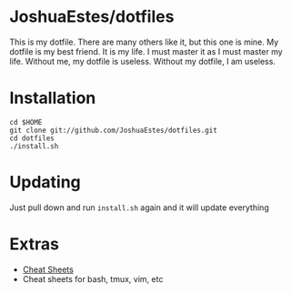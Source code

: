 JoshuaEstes/dotfiles
====================

This is my dotfile. There are many others like it, but this one is mine. My
dotfile is my best friend. It is my life. I must master it as I must master
my life. Without me, my dotfile is useless. Without my dotfile, I am useless.

# Installation

    cd $HOME
    git clone git://github.com/JoshuaEstes/dotfiles.git
    cd dotfiles
    ./install.sh

# Updating

Just pull down and run `install.sh` again and it will update
everything

# Extras

* [Cheat Sheets](https://gist.github.com/2627607)
 * Cheat sheets for bash, tmux, vim, etc
